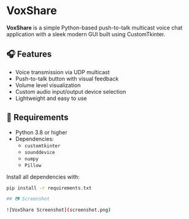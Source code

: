 # VoxShare

**VoxShare** is a simple Python-based push-to-talk multicast voice chat application with a sleek modern GUI built using CustomTkinter.

## 🎧 Features

- Voice transmission via UDP multicast
- Push-to-talk button with visual feedback
- Volume level visualization
- Custom audio input/output device selection
- Lightweight and easy to use

## 🚀 Requirements

- Python 3.8 or higher
- Dependencies:
  - `customtkinter`
  - `sounddevice`
  - `numpy`
  - `Pillow`

Install all dependencies with:

```bash
pip install -r requirements.txt

## 📷 Screenshot

![VoxShare Screenshot](screenshot.png)
